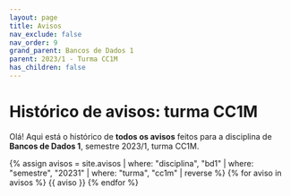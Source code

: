 ```yaml
---
layout: page
title: Avisos
nav_exclude: false
nav_order: 9
grand_parent: Bancos de Dados 1
parent: 2023/1 - Turma CC1M
has_children: false
---
```


# Histórico de avisos: turma CC1M

Olá! Aqui está o histórico de **todos os avisos** feitos para a
disciplina de **Bancos de Dados 1**, semestre 2023/1, turma CC1M.

{% assign avisos = site.avisos
     | where: "disciplina", "bd1"
     | where: "semestre", "20231" 
     | where: "turma", "cc1m"
     | reverse  %}
{% for aviso in avisos %}
{{ aviso }}
{% endfor %}
